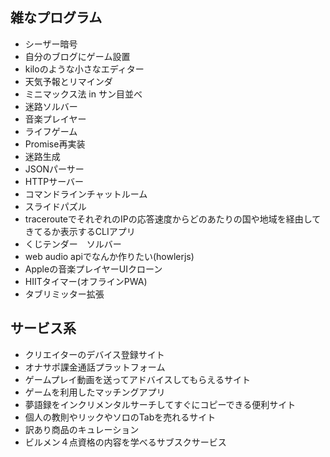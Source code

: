 ## 雑なプログラム
- シーザー暗号
- 自分のブログにゲーム設置
- kiloのような小さなエディター
- 天気予報とリマインダ
- ミニマックス法 in サン目並べ
- 迷路ソルバー
- 音楽プレイヤー
- ライフゲーム
- Promise再実装
- 迷路生成
- JSONパーサー
- HTTPサーバー
- コマンドラインチャットルーム
- スライドパズル
- tracerouteでそれぞれのIPの応答速度からどのあたりの国や地域を経由してきてるか表示するCLIアプリ
- くじテンダー　ソルバー
- web audio apiでなんか作りたい(howlerjs)
- Appleの音楽プレイヤーUIクローン
- HIITタイマー(オフラインPWA)
- タブリミッター拡張

## サービス系
- クリエイターのデバイス登録サイト
- オナサポ課金通話プラットフォーム
- ゲームプレイ動画を送ってアドバイスしてもらえるサイト 
- ゲームを利用したマッチングアプリ
- 夢語録をインクリメンタルサーチしてすぐにコピーできる便利サイト 
- 個人の教則やリックやソロのTabを売れるサイト 
- 訳あり商品のキュレーション
- ビルメン４点資格の内容を学べるサブスクサービス